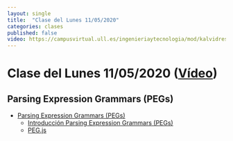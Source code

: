 ```yaml
---
layout: single
title:  "Clase del Lunes 11/05/2020"
categories: clases
published: false
video: https://campusvirtual.ull.es/ingenieriaytecnologia/mod/kalvidres/view.php?id=251434
---
```


# Clase del Lunes 11/05/2020  ([Vídeo]({{page.video}}))

## Parsing Expression Grammars (PEGs)

* [Parsing Expression Grammars (PEGs)]({{site.baseurl}}/tema4-parsing-expression-grammars/)
  * [Introducción Parsing Expression Grammars (PEGs)]({{site.baseurl}}/tema4-parsing-expression-grammars/peg-intro)
  * [PEG.js]({{site.baseurl}}/tema4-parsing-expression-grammars/pegjs)
